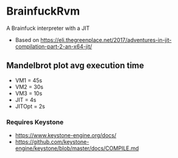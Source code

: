 # BrainfuckRvm
A Brainfuck interpreter with a JIT

- Based on https://eli.thegreenplace.net/2017/adventures-in-jit-compilation-part-2-an-x64-jit/

## Mandelbrot plot avg execution time

- VM1 = 45s
- VM2 = 30s
- VM3 = 10s
- JIT = 4s
- JITOpt = 2s

### Requires Keystone
- https://www.keystone-engine.org/docs/
- https://github.com/keystone-engine/keystone/blob/master/docs/COMPILE.md
